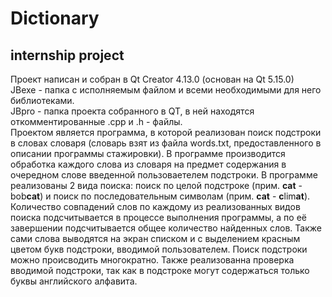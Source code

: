 # Dictionary
## internship project <br/>
Проект написан и собран в Qt Creator 4.13.0 (основан на Qt 5.15.0)<br/>
JBexe - папка с исполняемым файлом и всеми необходимыми для него библиотеками.<br/>
JBpro - папка проекта собранного в QT, в ней находятся откомментированные .cpp и .h - файлы.<br/>
Проектом является программа, в которой реализован поиск подстроки в словах словаря (словарь взят из файла words.txt, предоставленного в описании программы стажировки). В программе производится обработка каждого слова из словаря на предмет содержания в очередном слове введенной пользоваетелем подстроки. В программе реализованы 2 вида поиска: поиск по целой подстроке (прим. **cat** - bob**cat**) и поиск по последовательным символам (прим. **cat** - **c**lim**at**). Количество совпадений слов по каждому из реализованных видов поиска подсчитывается в процессе выполнения программы, а по её завершении подсчитывается общее количество найденных слов. Также сами слова выводятся на экран списком и с выделением красным цветом букв подстроки, вводимой пользователем. Поиск подстроки можно происводить многократно. Также реализованна проверка вводимой подстроки, так как в подстроке могут содержаться только буквы английского алфавита.
